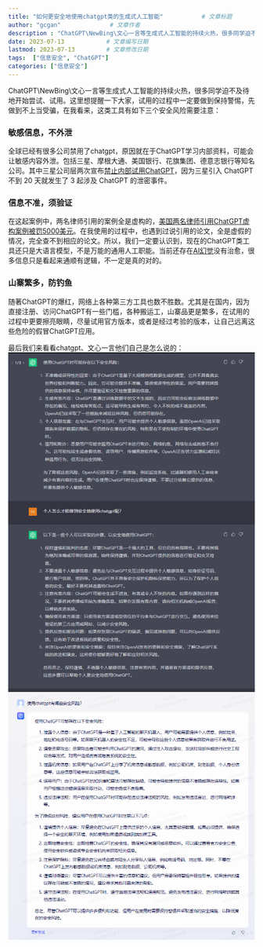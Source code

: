 ```yaml
---
title: "如何更安全地使用chatgpt类的生成式人工智能"           # 文章标题
author: "gcgan"              # 文章作者
description : "ChatGPT\NewBing\文心一言等生成式人工智能的持续火热，很多同学迫不及待地开始尝试、试用。这里想提醒一下大家，试用的过程中一定要做到保持警惕，先做到不上当受骗"    # 文章描述信息
date: 2023-07-13            # 文章编写日期
lastmod: 2023-07-13         # 文章修改日期
tags:  ["信息安全", "ChatGPT"]
categories: ["信息安全"]
---
```


ChatGPT\NewBing\文心一言等生成式人工智能的持续火热，很多同学迫不及待地开始尝试、试用。这里想提醒一下大家，试用的过程中一定要做到保持警惕，先做到不上当受骗，在我看来，这类工具有如下三个安全风险需要注意：
### 敏感信息，不外泄
全球已经有很多公司禁用了chatgpt，原因就在于ChatGPT学习内部资料，可能会让敏感内容外泄。包括三星、摩根大通、美国银行、花旗集团、德意志银行等知名公司。其中三星公司层两次宣布[禁止内部试用ChatGPT](https://www.infoq.cn/article/48HXL0qs8AowJxDgSpom)，因为三星引入 ChatGPT 不到 20 天就发生了 3 起涉及 ChatGPT 的泄密事件。
### 信息不准，须验证
在这起案例中，两名律师引用的案例全是虚构的，[美国两名律师引用ChatGPT虚构案例被罚5000美元](https://finance.sina.com.cn/stock/usstock/c/2023-06-23/doc-imyyfnhx0534059.shtml?r=0)。在我使用的过程中，也遇到过说引用的论文，全是虚假的情况，完全查不到相应的论文。所以，我们一定要认识到，现在的ChatGPT类工具还只是大语言模型，不是万能的通用人工职能。当前还存在[AI幻觉](https://www.thepaper.cn/newsDetail_forward_22626360)没有治愈，很多信息只是看起来通顺有逻辑，不一定是真的对的。
### 山寨繁多，防钓鱼
随著ChatGPT的爆红，网络上各种第三方工具也数不胜数。尤其是在国内，因为直接注册、访问ChatGPT有一些门槛，各种搬运工，山寨品更是繁多，在试用的过程中更要擦亮眼睛，尽量试用官方版本，或者是经过考验的版本，让自己远离这些危险的假冒ChatGPT应用。



最后我们来看看chatgpt、文心一言他们自己是怎么说的：
![chatgpt自己的答案](/images/安全使用chatgpt/9d7110bb24cf39d74b92d3932a40aa0b.png)
![文心一言自己的答案](/images/安全使用chatgpt/3f8e97c7940938caa3236c8a68cbc5e0.png)